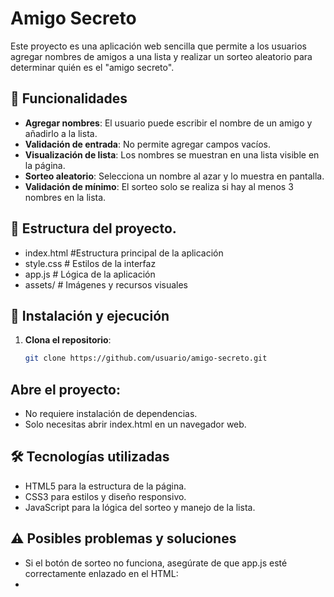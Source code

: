 # Amigo Secreto

Este proyecto es una aplicación web sencilla que permite a los usuarios agregar nombres de amigos a una lista y realizar un sorteo aleatorio para determinar quién es el "amigo secreto".

## 📌 Funcionalidades
- **Agregar nombres**: El usuario puede escribir el nombre de un amigo y añadirlo a la lista.
- **Validación de entrada**: No permite agregar campos vacíos.
- **Visualización de lista**: Los nombres se muestran en una lista visible en la página.
- **Sorteo aleatorio**: Selecciona un nombre al azar y lo muestra en pantalla.
- **Validación de mínimo**: El sorteo solo se realiza si hay al menos 3 nombres en la lista.

## 📂 Estructura del proyecto.
- index.html #Estructura principal de la aplicación
- style.css # Estilos de la interfaz
- app.js # Lógica de la aplicación
- assets/ # Imágenes y recursos visuales


## 🚀 Instalación y ejecución
1. **Clona el repositorio**:
   ```bash
   git clone https://github.com/usuario/amigo-secreto.git

## Abre el proyecto:

- No requiere instalación de dependencias.
- Solo necesitas abrir index.html en un navegador web.

## 🛠️ Tecnologías utilizadas
- HTML5 para la estructura de la página.
- CSS3 para estilos y diseño responsivo.
- JavaScript para la lógica del sorteo y manejo de la lista.

## ⚠️ Posibles problemas y soluciones
- Si el botón de sorteo no funciona, asegúrate de que app.js esté correctamente enlazado en el HTML:
- <script src="app.js" defer></script>
